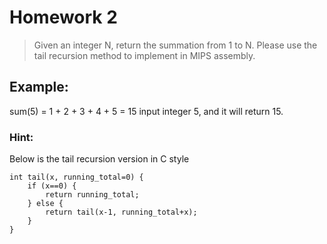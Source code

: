 # Homework 2


> Given an integer N, return the summation from 1 to N. Please use the tail recursion method to implement in MIPS assembly.

## Example:
sum(5) = 1 + 2 + 3 + 4 + 5 = 15 input integer 5, and it will return 15.

### Hint: 
Below is the tail recursion version in C style
```
int tail(x, running_total=0) {
    if (x==0) {
        return running_total;
    } else {
        return tail(x-1, running_total+x);
    }
}
```
